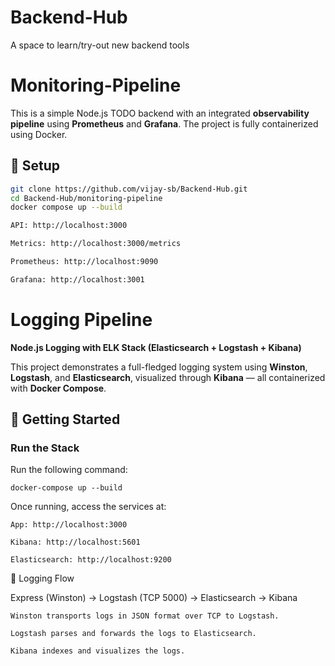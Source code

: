 # Backend-Hub
A space to learn/try-out new backend tools

# Monitoring-Pipeline
This is a simple Node.js TODO backend with an integrated **observability pipeline** using **Prometheus** and **Grafana**. The project is fully containerized using Docker.

## 🚀 Setup

```bash
git clone https://github.com/vijay-sb/Backend-Hub.git
cd Backend-Hub/monitoring-pipeline
docker compose up --build

API: http://localhost:3000

Metrics: http://localhost:3000/metrics

Prometheus: http://localhost:9090

Grafana: http://localhost:3001
```



# Logging Pipeline
**Node.js Logging with ELK Stack (Elasticsearch + Logstash + Kibana)**

This project demonstrates a full-fledged logging system using **Winston**, **Logstash**, and **Elasticsearch**, visualized through **Kibana** — all containerized with **Docker Compose**.

## 🚀 Getting Started


### Run the Stack

Run the following command:


``` docker-compose up --build ```

Once running, access the services at:

    App: http://localhost:3000

    Kibana: http://localhost:5601

    Elasticsearch: http://localhost:9200

🔁 Logging Flow

Express (Winston) → Logstash (TCP 5000) → Elasticsearch → Kibana

    Winston transports logs in JSON format over TCP to Logstash.

    Logstash parses and forwards the logs to Elasticsearch.

    Kibana indexes and visualizes the logs.
